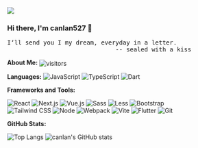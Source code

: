 
<img src="/_.gif" >

### Hi there, I'm canlan527 👋

<pre>
I‘ll send you I my dream, everyday in a letter.
                              -- sealed with a kiss
</pre>
**About Me:** <img src="https://visitor-badge.laobi.icu/badge?page_id=canlan527" align="center" alt="visitors">


**Languages:**
![JavaScript](https://img.shields.io/badge/JavaScript-F7DF1E?logo=JavaScript&logoColor=333) 
![TypeScript](https://img.shields.io/badge/TypeScript-3178C6?logo=TypeScript&logoColor=fff) 
![Dart](https://img.shields.io/badge/Dart-0175C2?logo=dart&logoColor=fff) 

**Frameworks and Tools:**

![React](https://img.shields.io/badge/React-61DAFB?logo=React&logoColor=333) 
![Next.js](https://img.shields.io/badge/Next.js-000000?logo=Next.js&logoColor=fff) 
![Vue.js](https://img.shields.io/badge/Vue.js-4FC08D?logo=Vue.js&logoColor=fff) 
![Sass](https://img.shields.io/badge/Sass-CC6699?logo=Sass&logoColor=fff) 
![Less](https://img.shields.io/badge/Less-1D365D?logo=less&logoColor=fff) 
![Bootstrap](https://img.shields.io/badge/Bootstrap-7952B3?logo=bootstrap&logoColor=fff)  
![Tailwind CSS](https://img.shields.io/badge/Tailwind%20CSS-06B6D4?logo=TailwindCSS&logoColor=fff)
![Node](https://img.shields.io/badge/Node-5FA04E?logo=nodedotjs&logoColor=fff)
![Webpack](https://img.shields.io/badge/Webpack-8DD6F9?logo=webpack&logoColor=333) 
![Vite](https://img.shields.io/badge/Vite-646CFF?logo=vite&logoColor=fff) 
![Flutter](https://img.shields.io/badge/Flutter-75cff8?logo=flutter&logoColor=fff)
![Git](https://img.shields.io/badge/Git-F05032?logo=Git&logoColor=fff)





**GitHub Stats:**

![Top Langs](https://github-readme-stats.vercel.app/api/top-langs/?username=canlan527&layout=compact)
![canlan's GitHub stats](https://github-readme-stats.vercel.app/api?username=canlan527&rank_icon=github&hide_title=true&count_private=true)